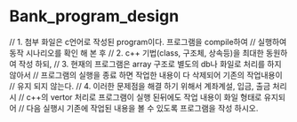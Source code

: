 # Bank_program_design

// 1. 첨부 화일은 c언어로 작성된 program이다. 프로그램을 compile하여
//    실행하여 동작 시나리오를 확인 해 본 후
// 2. c++ 기법(class, 구조체, 상속등)을 최대한 동원하여 작성 하되,
// 3. 현재의 프로그램은 array 구조로 별도의 db나 화일로 처리를 하지 않아서
//    프로그램의 실행을 종료 하면 작업한 내용이 다 삭제되어 기존의 작업내용이
//    유지 되지 않는다.
// 4. 이러한 문제점을 해결 하기 위해서 계좌계설, 입금, 출금 처리시
//    c++의 vertor 처리로 프로그램이 실행 된뒤에도 작업 내용이 화일 형태로 유지되어
//    다음 실행시 기존에 작업된 내용을 볼 수 있도록 프로그램을 작성 하시오.
